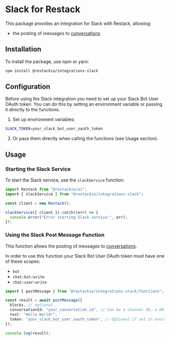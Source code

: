 # Slack for Restack

This package provides an integration for Slack with Restack, allowing:

- the posting of messages to [conversations](https://api.slack.com/surfaces/messages#conversations)

## Installation

To install the package, use npm or yarn:

```bash
npm install @restackio/integrations-slack
```

## Configuration

Before using the Slack integration you need to set up your Slack Bot User OAuth token. You can do this by setting an environment variable or passing it directly to the functions.

1. Set up environment variables:

```bash
SLACK_TOKEN=your_slack_bot_user_oauth_token
```

2. Or pass them directly when calling the functions (see Usage section).

## Usage

### Starting the Slack Service

To start the Slack service, use the `slackService` function:

```typescript
import Restack from "@restackio/ai";
import { slackService } from "@restackio/integrations-slack";

const client = new Restack();

slackService({ client }).catch((err) => {
  console.error("Error starting Slack service:", err);
});
```

### Using the Slack Post Message Function

This function allows the posting of messages to [conversations](https://api.slack.com/).

In order to use this function your Slack Bot User OAuth token must have one of these scopes:

- `bot`
- `chat:bot:write`
- `chat:user:write`

```typescript
import { postMessage } from "@restackio/integrations-slack/functions";

const result = await postMessage({
  blocks, // optional
  conversationId: "your_conversation_id", // Can be a channel ID, a DM ID, a MPDM ID, or a group ID
  text: "Hello World!",
  token: "your_slack_bot_user_oauth_token", // Optional if set in environment variables
});

console.log(result);
```
